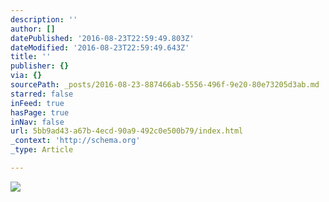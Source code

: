 ```yaml
---
description: ''
author: []
datePublished: '2016-08-23T22:59:49.803Z'
dateModified: '2016-08-23T22:59:49.643Z'
title: ''
publisher: {}
via: {}
sourcePath: _posts/2016-08-23-887466ab-5556-496f-9e20-80e73205d3ab.md
starred: false
inFeed: true
hasPage: true
inNav: false
url: 5bb9ad43-a67b-4ecd-90a9-492c0e500b79/index.html
_context: 'http://schema.org'
_type: Article

---
```

![](https://the-grid-user-content.s3-us-west-2.amazonaws.com/a136165c-0295-4466-b420-900e1b1b861b.jpg)